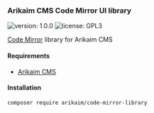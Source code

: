 ### Arikaim CMS Code Mirror UI library
![version: 1.0.0](https://img.shields.io/github/release/arikaim/code-mirror-library.svg)
![license: GPL3](https://img.shields.io/badge/License-GPLv3-blue.svg)


[Code Mirror](https://codemirror.net/) library for Arikaim CMS 


#### Requirements 
  * [Arikaim CMS](https://github.com/arikaim/arikaim)
  
  
#### Installation

```sh
composer require arikaim/code-mirror-library
```
